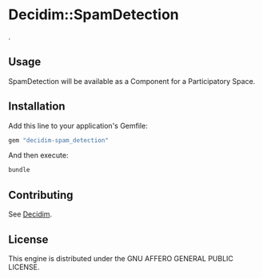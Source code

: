# Decidim::SpamDetection

.

## Usage

SpamDetection will be available as a Component for a Participatory
Space.

## Installation

Add this line to your application's Gemfile:

```ruby
gem "decidim-spam_detection"
```

And then execute:

```bash
bundle
```

## Contributing

See [Decidim](https://github.com/decidim/decidim).

## License

This engine is distributed under the GNU AFFERO GENERAL PUBLIC LICENSE.
